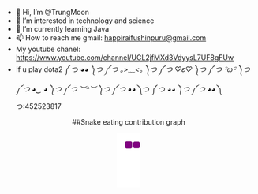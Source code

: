 - 👋 Hi, I’m @TrungMoon
- 👀 I’m interested in technology and science
- 🌱 I’m currently learning Java
- 📫 How to reach me gmail: happiraifushinpuru@gmail.com
- My youtube chanel: https://www.youtube.com/channel/UCL2jfMXd3VdyysL7UF8gFUw
- If u play dota2
༼ つ ◕_◕ ༽つ ༼ つ ｡>﹏<｡ ༽つ ༼ つ ♡ε♡ ༽つ ༼ つ ･ิω･ิ ༽つ ༼ つ ◕‿ ◕ ༽つ ༼ つ ︶^︶ ༽つ ༼ つ ◕_◕ ༽つ ༼ つ ◕_◕ ༽つ ༼ つ ◕_◕ ༽つ:452523817
<!---
TrungMoon/TrungMoon is a ✨ special ✨ repository because its `README.md` (this file) appears on your GitHub profile.
You can click the Preview link to take a look at your changes.
--->

<div align="center">
##Snake eating contribution graph

![snake gif](https://github.com/TrungMoon/TrungMoon/blob/output/github-contribution-grid-snake.gif)
</div>


